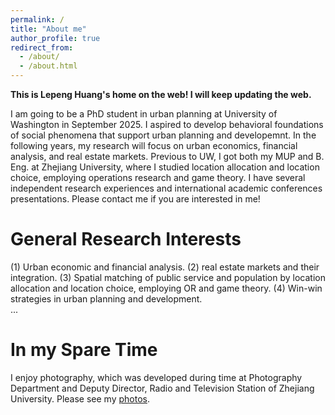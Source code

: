 ```yaml
---
permalink: /
title: "About me"
author_profile: true
redirect_from: 
  - /about/
  - /about.html
---
```


**This is Lepeng Huang's home on the web! I will keep updating the web.**

I am going to be a PhD student in urban planning at University of Washington in September 2025. I aspired to develop behavioral foundations of social phenomena that support urban planning and developemnt. In the following years, my research will focus on urban economics, financial analysis, and real estate markets. Previous to UW, I got both my MUP and B. Eng. at Zhejiang University, where I studied location allocation and location choice, employing operations research and game theory.
I have several independent research experiences and international academic conferences presentations. 
Please contact me if you are interested in me!


General Research Interests
======
(1) Urban economic and financial analysis.
(2) real estate markets and their integration.
(3) Spatial matching of public service and population by location allocation and location choice, employing OR and game theory.
(4) Win-win strategies in urban planning and development.  
...

In my Spare Time
======
I enjoy photography, which was developed during time at Photography Department and Deputy Director, Radio and Television Station of Zhejiang University. Please see my [photos](https://hlpgallery.mysxl.cn/).

